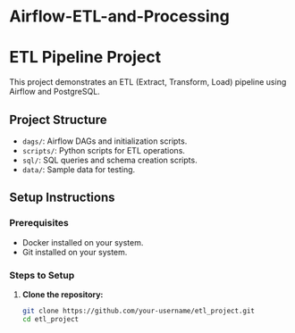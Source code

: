 # Airflow-ETL-and-Processing

# ETL Pipeline Project

This project demonstrates an ETL (Extract, Transform, Load) pipeline using Airflow and PostgreSQL.

## Project Structure

- `dags/`: Airflow DAGs and initialization scripts.
- `scripts/`: Python scripts for ETL operations.
- `sql/`: SQL queries and schema creation scripts.
- `data/`: Sample data for testing.

## Setup Instructions

### Prerequisites

- Docker installed on your system.
- Git installed on your system.

### Steps to Setup

1. **Clone the repository:**

   ```bash
   git clone https://github.com/your-username/etl_project.git
   cd etl_project
